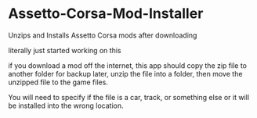 # Assetto-Corsa-Mod-Installer

Unzips and Installs Assetto Corsa mods after downloading

literally just started working on this

if you download a mod off the internet, this app should copy the zip file to another folder for backup later, unzip the file into a folder, then move the unzipped file to the game files. 

You will need to specify if the file is a car, track, or something else or it will be installed into the wrong location.


